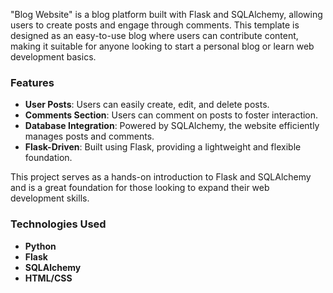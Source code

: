 "Blog Website" is a blog platform built with Flask and SQLAlchemy, allowing users to create posts and engage through comments. This template is designed as an easy-to-use blog where users can contribute content, making it suitable for anyone looking to start a personal blog or learn web development basics.

### Features
- **User Posts**: Users can easily create, edit, and delete posts.
- **Comments Section**: Users can comment on posts to foster interaction.
- **Database Integration**: Powered by SQLAlchemy, the website efficiently manages posts and comments.
- **Flask-Driven**: Built using Flask, providing a lightweight and flexible foundation.

This project serves as a hands-on introduction to Flask and SQLAlchemy and is a great foundation for those looking to expand their web development skills.

### Technologies Used
- **Python**
- **Flask**
- **SQLAlchemy**
- **HTML/CSS**
